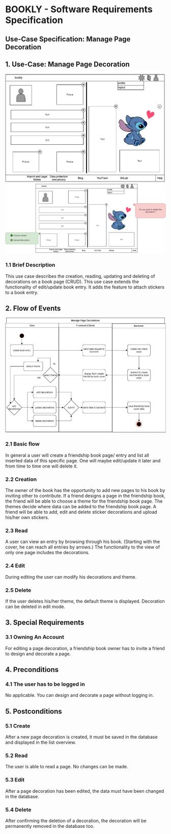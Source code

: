 # BOOKLY - Software Requirements Specification
## Use-Case Specification: Manage Page Decoration

## 1. Use-Case: Manage Page Decoration

![ManagePageDecorations1]( MockUpManaePageDecorationsTheme.jpg "Manage Page Decoration 1")
![ManagePageDecorations2]( MockUpManagePageDecorationsTheme.jpg "Manage Page Decoration 2")

### 1.1 Brief Description

This use case describes the creation, reading, updating and deleting of decorations on a book page (CRUD).
This use case extends the functionality of edit/update book entry. It adds the feature to attach stickers to a book entry.

## 2. Flow of Events

![ManagePageDecorationsFlow](ManagePageDecorationsFlow.jpg "Manage Page Decorations Flow")

### 2.1 Basic flow

In general a user will create a friendship book page/ entry and list all inserted data of this specific page. 
One will maybe edit/update it later and from time to time one will delete it.

### 2.2 Creation  

The owner of the book has the opportunity to add new pages to his book by inviting other to contribute.
If a friend designs a page in the friendship book, the friend will be able to choose a theme for
the friendship book page. The themes decide where data can be added to the friendship book page.
A friend will be able to add, edit and delete sticker decorations and upload his/her own stickers.

### 2.3 Read

A user can view an entry by browsing through his book. (Starting with the cover, he can reach all entries by arrows.)
The functionality to the view of only one page includes the decorations.


### 2.4 Edit

During editing the user can modify his decorations and theme.

### 2.5 Delete

If the user deletes his/her theme, the default theme is displayed. Decoration can be deleted in edit mode.
 

## 3. Special Requirements

### 3.1 Owning An Account
        
For editing a page decoration, a friendship book owner has to invite a friend to design and decorate a page.

## 4. Preconditions
 
### 4.1 The user has to be logged in

No applicable. You can design and decorate a page without logging in.

## 5. Postconditions

### 5.1 Create

After a new page decoration is created, it must be saved in the database and displayed in the list overview.

### 5.2 Read

The user is able to read a page. No changes can be made.

### 5.3 Edit

After a page decoration has been edited, the data must have been changed in the database.

### 5.4 Delete

After confirming the deletion of a decoration, the decoration will be permanently removed 
in the database too.


